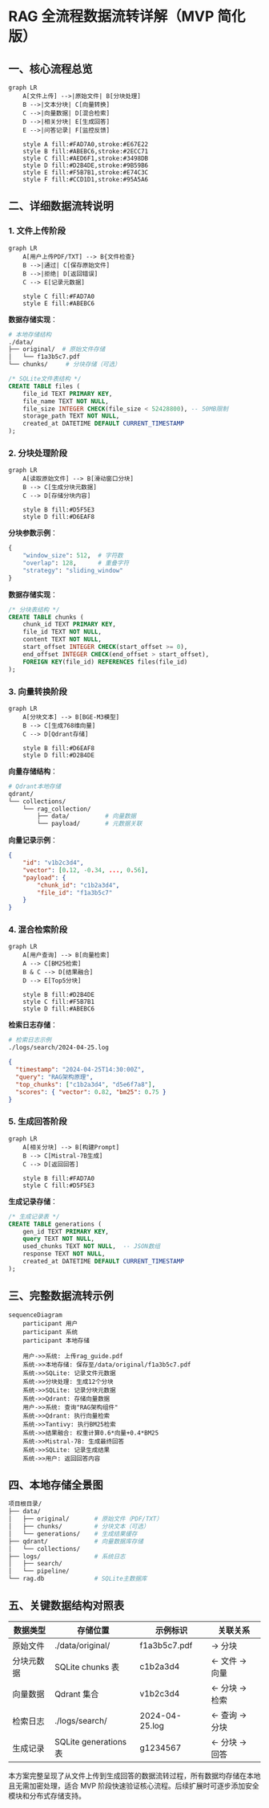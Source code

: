 # RAG 全流程数据流转详解（MVP 简化版）

## 一、核心流程总览

```mermaid
graph LR
    A[文件上传] -->|原始文件| B[分块处理]
    B -->|文本分块| C[向量转换]
    C -->|向量数据| D[混合检索]
    D -->|相关分块| E[生成回答]
    E -->|问答记录| F[监控反馈]

    style A fill:#FAD7A0,stroke:#E67E22
    style B fill:#ABEBC6,stroke:#2ECC71
    style C fill:#AED6F1,stroke:#3498DB
    style D fill:#D2B4DE,stroke:#9B59B6
    style E fill:#F5B7B1,stroke:#E74C3C
    style F fill:#CCD1D1,stroke:#95A5A6
```

## 二、详细数据流转说明

### 1. 文件上传阶段

```mermaid
graph LR
    A[用户上传PDF/TXT] --> B{文件检查}
    B -->|通过| C[保存原始文件]
    B -->|拒绝| D[返回错误]
    C --> E[记录元数据]

    style C fill:#FAD7A0
    style E fill:#ABEBC6
```

**数据存储实现**：

```bash
# 本地存储结构
./data/
├── original/  # 原始文件存储
│   └── f1a3b5c7.pdf
└── chunks/     # 分块存储（可选）
```

```sql
/* SQLite文件表结构 */
CREATE TABLE files (
    file_id TEXT PRIMARY KEY,
    file_name TEXT NOT NULL,
    file_size INTEGER CHECK(file_size < 52428800), -- 50MB限制
    storage_path TEXT NOT NULL,
    created_at DATETIME DEFAULT CURRENT_TIMESTAMP
);
```

### 2. 分块处理阶段

```mermaid
graph LR
    A[读取原始文件] --> B[滑动窗口分块]
    B --> C[生成分块元数据]
    C --> D[存储分块内容]

    style B fill:#D5F5E3
    style D fill:#D6EAF8
```

**分块参数示例**：

```python
{
    "window_size": 512,  # 字符数
    "overlap": 128,      # 重叠字符
    "strategy": "sliding_window"
}
```

**数据存储实现**：

```sql
/* 分块表结构 */
CREATE TABLE chunks (
    chunk_id TEXT PRIMARY KEY,
    file_id TEXT NOT NULL,
    content TEXT NOT NULL,
    start_offset INTEGER CHECK(start_offset >= 0),
    end_offset INTEGER CHECK(end_offset > start_offset),
    FOREIGN KEY(file_id) REFERENCES files(file_id)
);
```

### 3. 向量转换阶段

```mermaid
graph LR
    A[分块文本] --> B[BGE-M3模型]
    B --> C[生成768维向量]
    C --> D[Qdrant存储]

    style B fill:#D6EAF8
    style D fill:#D2B4DE
```

**向量存储结构**：

```bash
# Qdrant本地存储
qdrant/
└── collections/
    └── rag_collection/
        ├── data/          # 向量数据
        └── payload/       # 元数据关联
```

**向量记录示例**：

```json
{
    "id": "v1b2c3d4",
    "vector": [0.12, -0.34, ..., 0.56],
    "payload": {
        "chunk_id": "c1b2a3d4",
        "file_id": "f1a3b5c7"
    }
}
```

### 4. 混合检索阶段

```mermaid
graph LR
    A[用户查询] --> B[向量检索]
    A --> C[BM25检索]
    B & C --> D[结果融合]
    D --> E[Top5分块]

    style B fill:#D2B4DE
    style C fill:#F5B7B1
    style D fill:#ABEBC6
```

**检索日志存储**：

```bash
# 检索日志示例
./logs/search/2024-04-25.log
```

```json
{
  "timestamp": "2024-04-25T14:30:00Z",
  "query": "RAG架构原理",
  "top_chunks": ["c1b2a3d4", "d5e6f7a8"],
  "scores": { "vector": 0.82, "bm25": 0.75 }
}
```

### 5. 生成回答阶段

```mermaid
graph LR
    A[相关分块] --> B[构建Prompt]
    B --> C[Mistral-7B生成]
    C --> D[返回回答]

    style B fill:#FAD7A0
    style C fill:#D5F5E3
```

**生成记录存储**：

```sql
/* 生成记录表 */
CREATE TABLE generations (
    gen_id TEXT PRIMARY KEY,
    query TEXT NOT NULL,
    used_chunks TEXT NOT NULL,  -- JSON数组
    response TEXT NOT NULL,
    created_at DATETIME DEFAULT CURRENT_TIMESTAMP
);
```

## 三、完整数据流转示例

```mermaid
sequenceDiagram
    participant 用户
    participant 系统
    participant 本地存储

    用户->>系统: 上传rag_guide.pdf
    系统->>本地存储: 保存至/data/original/f1a3b5c7.pdf
    系统->>SQLite: 记录文件元数据
    系统->>分块处理: 生成12个分块
    系统->>SQLite: 记录分块元数据
    系统->>Qdrant: 存储向量数据
    用户->>系统: 查询"RAG架构组件"
    系统->>Qdrant: 执行向量检索
    系统->>Tantivy: 执行BM25检索
    系统->>结果融合: 权重计算0.6*向量+0.4*BM25
    系统->>Mistral-7B: 生成最终回答
    系统->>SQLite: 记录生成结果
    系统->>用户: 返回回答内容
```

## 四、本地存储全景图

```bash
项目根目录/
├── data/
│   ├── original/       # 原始文件（PDF/TXT）
│   ├── chunks/         # 分块文本（可选）
│   └── generations/    # 生成结果缓存
├── qdrant/             # 向量数据库存储
│   └── collections/
├── logs/               # 系统日志
│   ├── search/
│   └── pipeline/
└── rag.db              # SQLite主数据库
```

## 五、关键数据结构对照表

| 数据类型   | 存储位置              | 示例标识       | 关联关系      |
| ---------- | --------------------- | -------------- | ------------- |
| 原始文件   | ./data/original/      | f1a3b5c7.pdf   | → 分块        |
| 分块元数据 | SQLite chunks 表      | c1b2a3d4       | ← 文件 → 向量 |
| 向量数据   | Qdrant 集合           | v1b2c3d4       | ← 分块 → 检索 |
| 检索日志   | ./logs/search/        | 2024-04-25.log | ← 查询 → 分块 |
| 生成记录   | SQLite generations 表 | g1234567       | ← 分块 → 回答 |

本方案完整呈现了从文件上传到生成回答的数据流转过程，所有数据均存储在本地且无需加密处理，适合 MVP 阶段快速验证核心流程。后续扩展时可逐步添加安全模块和分布式存储支持。
